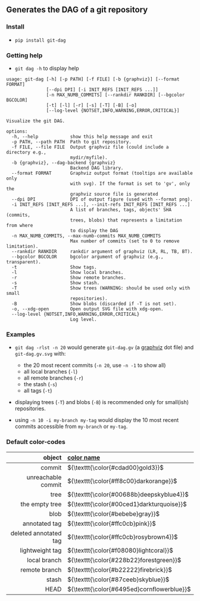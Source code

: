 ## Generates the DAG of a git repository

### Install

+ `pip install git-dag`

### Getting help

+ `git dag -h` to display help

```
usage: git-dag [-h] [-p PATH] [-f FILE] [-b {graphviz}] [--format FORMAT]
               [--dpi DPI] [-i INIT_REFS [INIT_REFS ...]]
               [-n MAX_NUMB_COMMITS] [--rankdir RANKDIR] [--bgcolor BGCOLOR]
               [-t] [-l] [-r] [-s] [-T] [-B] [-o]
               [--log-level {NOTSET,INFO,WARNING,ERROR,CRITICAL}]

Visualize the git DAG.

options:
  -h, --help            show this help message and exit
  -p PATH, --path PATH  Path to git repository.
  -f FILE, --file FILE  Output graphviz file (could include a directory e.g.,
                        mydir/myfile).
  -b {graphviz}, --dag-backend {graphviz}
                        Backend DAG library.
  --format FORMAT       Graphviz output format (tooltips are available only
                        with svg). If the format is set to 'gv', only the
                        graphviz source file is generated
  --dpi DPI             DPI of output figure (used with --format png).
  -i INIT_REFS [INIT_REFS ...], --init-refs INIT_REFS [INIT_REFS ...]
                        A list of branches, tags, objects' SHA (commits,
                        trees, blobs) that represents a limitation from where
                        to display the DAG
  -n MAX_NUMB_COMMITS, --max-numb-commits MAX_NUMB_COMMITS
                        Max number of commits (set to 0 to remove limitation).
  --rankdir RANKDIR     rankdir argument of graphviz (LR, RL, TB, BT).
  --bgcolor BGCOLOR     bgcolor argument of graphviz (e.g., transparent).
  -t                    Show tags.
  -l                    Show local branches.
  -r                    Show remote branches.
  -s                    Show stash.
  -T                    Show trees (WARNING: should be used only with small
                        repositories).
  -B                    Show blobs (discarded if -T is not set).
  -o, --xdg-open        Open output SVG file with xdg-open.
  --log-level {NOTSET,INFO,WARNING,ERROR,CRITICAL}
                        Log level.
```

### Examples

+ `git dag -rlst -n 20` would generate `git-dag.gv` (a [graphviz](https://graphviz.org/)
  dot file) and `git-dag.gv.svg` with:
  + the 20 most recent commits (`-n 20`, use `-n -1` to show all)
  + all local branches (`-l`)
  + all remote branches (`-r`)
  + the stash (`-s`)
  + all tags (`-t`)

+ displaying trees (`-T`) and blobs (`-B`) is recommended only for small(ish)
  repositories.

+ using `-n 10 -i my-branch my-tag` would display the 10 most recent commits accessible
  from `my-branch` or `my-tag`.

### Default color-codes

|                object | [color name](https://graphviz.org/doc/info/colors.html) |
|----------------------:|:--------------------------------------------------------|
|                commit | ${\texttt{\color{#cdad00}gold3}}$                       |
|    unreachable commit | ${\texttt{\color{#ff8c00}darkorange}}$                  |
|                  tree | ${\texttt{\color{#00688b}deepskyblue4}}$                |
|        the empty tree | ${\texttt{\color{#00ced1}darkturquoise}}$               |
|                  blob | ${\texttt{\color{#bebebe}gray}}$                        |
|         annotated tag | ${\texttt{\color{#ffc0cb}pink}}$                        |
| deleted annotated tag | ${\texttt{\color{#ffc0cb}rosybrown4}}$                  |
|       lightweight tag | ${\texttt{\color{#f08080}lightcoral}}$                  |
|          local branch | ${\texttt{\color{#228b22}forestgreen}}$                 |
|         remote branch | ${\texttt{\color{#b22222}firebrick}}$                   |
|                 stash | ${\texttt{\color{#87ceeb}skyblue}}$                     |
|                  HEAD | ${\texttt{\color{#6495ed}cornflowerblue}}$              |
